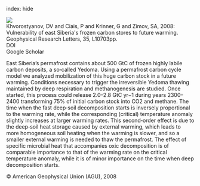 index: hide

<div class="Citation">
    <div class="Citation-thumb CitationThumb-linked"  data-href="https://doi.org/10.1029/2008gl033639">
      <img src="https://static.claimspace.cloud/climate-study-static/refs/thumbs/6/Khvorostyanov_et_al_2008-thumb.png" />
    </div>

  <div class="Citation-body">
    <div class="Citation-text">Khvorostyanov, DV and Ciais, P and Krinner, G and Zimov, SA, 2008: Vulnerability of east Siberia's frozen carbon stores to future warming. <span class="Article-journal">Geophysical Research Letters, </span><span class="Article-volume">35, </span>L10703pp.</div>
    <div class="Citation-links">
      <div class="CitationLink" data-href="https://doi.org/10.1029/2008gl033639">
        <div class="CitationLink-icon CitationLink-Doi"></div>
        <div class="CitationLink-text">DOI</div>
      </div>
      <div class="CitationLink" data-href="https://scholar.google.com/scholar?q=10.1029/2008gl033639">
        <div class="CitationLink-icon CitationLink-Scholar"></div>
        <div class="CitationLink-text">Google Scholar</div>
      </div>
    </div>
  </div>
</div>

East Siberia’s permafrost contains about 500 GtC of frozen highly labile carbon deposits, a so‐called Yedoma. Using a permafrost carbon cycle model we analyzed mobilization of this huge carbon stock in a future warming. Conditions necessary to trigger the irreversible Yedoma thawing maintained by deep respiration and methanogenesis are studied. Once started, this process could release 2.0–2.8 GtC yr−1 during years 2300–2400 transforming 75% of initial carbon stock into CO2 and methane. The time when the fast deep‐soil decomposition starts is inversely proportional to the warming rate, while the corresponding (critical) temperature anomaly slightly increases at larger warming rates. This second‐order effect is due to the deep‐soil heat storage caused by external warming, which leads to more homogeneous soil heating when the warming is slower, and so a smaller external warming is needed to thaw the permafrost. The effect of specific microbial heat that accompanies oxic decomposition is of comparable importance to that of the warming rate on the critical temperature anomaly, while it is of minor importance on the time when deep decomposition starts.

<div class="Citation-copy">
&copy; American Geophysical Union (AGU), 2008
</div>